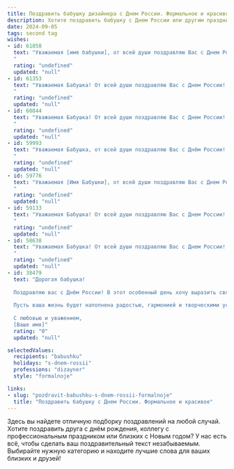 ```yaml
---
title: Поздравить бабушку дизайнера с Днем России. Формальное и красивое
description: Хотите поздравить бабушку с Днем России или другим праздником? Наш ИИ создаст незабываемое поздравление, а вы обязательно выделитесь среди других.  
date: 2024-09-05
tags: second tag
wishes:
- id: 61858
  text: "Уважаемая [имя бабушки], от всей души поздравляю Вас с Днем России! Желаю Вам крепкого здоровья, благополучия и долгих лет жизни. Пусть Ваша душа всегда будет полна радости, а сердце - теплотой. Пусть Ваш талант дизайнера продолжает радовать всех вокруг, создавая красоту и уют.
  "
  rating: "undefined"
  updated: "null"
- id: 61353
  text: "Уважаемая Бабушка! От всей души поздравляю Вас с Днем России! Желаю Вам крепкого здоровья, радости, мира и благополучия. Пусть Ваша жизнь будет наполнена светлыми и яркими событиями, а талант дизайнера приносит Вам удовлетворение и успех!
  "
  rating: "undefined"
  updated: "null"
- id: 60844
  text: "Уважаемая Бабушка! От всей души поздравляю Вас с Днем России! Желаю Вам крепкого здоровья, благополучия и долгих лет жизни, наполненных радостью и творческой энергией. Пусть Ваше дизайнерское мастерство и дальше радует нас своими яркими и оригинальными решениями!
  "
  rating: "undefined"
  updated: "null"
- id: 59993
  text: "Уважаемая Бабушка, от всей души поздравляю Вас с Днём России! Желаю Вам крепкого здоровья, благополучия и долгих лет жизни. Пусть Ваша творческая энергия, свойственная Вам, как талантливому дизайнеру, никогда не угасает. С праздником!
  "
  rating: "undefined"
  updated: "null"
- id: 59776
  text: "Уважаемая [Имя Бабушки], от всей души поздравляю Вас с Днем России! Желаю крепкого здоровья, благополучия и творческих успехов в Вашей профессии дизайнера. Пусть Ваш талант и мастерство продолжают радовать нас и вдохновлять на новые свершения.
  "
  rating: "undefined"
  updated: "null"
- id: 59133
  text: "Уважаемая Бабушка! От всей души поздравляю Вас с Днем России! Желаю Вам крепкого здоровья, благополучия и творческих успехов в Вашей работе дизайнера. Пусть каждый Ваш проект будет красивым и вдохновляющим!
  "
  rating: "undefined"
  updated: "null"
- id: 58638
  text: "Уважаемая Бабушка! От всей души поздравляю Вас с Днем России! Желаю Вам крепкого здоровья, благополучия и ярких творческих вдохновений. Пусть Ваш талант дизайнера приносит Вам радость и успех!
  "
  rating: "undefined"
  updated: "null"
- id: 38479
  text: "Дорогая бабушка!
  
  Поздравляю вас с Днём России! В этот особенный день хочу выразить свою безмерную благодарность за вашу любовь, мудрость и тепло, которые вы щедро дарите всем нам. Вы являетесь ярким примером мужества и терпения, и ваша профессиональная деятельность в дизайне вдохновляет нас на творчество и самовыражение.
  
  Пусть ваша жизнь будет наполнена радостью, гармонией и творческими успехами. Желаю здоровья, счастья и благополучия. С праздником, бабушка!
  
  С любовью и уважением,
  [Ваше имя]"
  rating: "0"
  updated: "null"

selectedValues:
  recipients: "babushku"
  holidays: "s-dnem-rossii"
  professions: "dizayner"
  style: "formalnoje"

links:
- slug: "pozdravit-babushku-s-dnem-rossii-formalnoje"
  title: "Поздравить бабушку с Днем России. Формальное и красивое"
---
```


Здесь вы найдете отличную подборку поздравлений на любой случай. 
Хотите поздравить друга с днём рождения, коллегу с профессиональным праздником или близких с Новым годом? У нас есть всё, чтобы сделать ваш поздравительный текст незабываемым. Выбирайте нужную категорию и находите лучшие слова для ваших близких и друзей!
